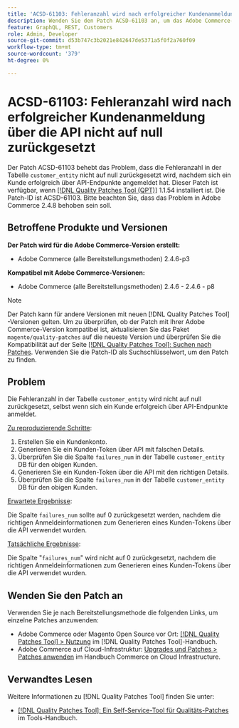 ```yaml
---
title: 'ACSD-61103: Fehleranzahl wird nach erfolgreicher Kundenanmeldung über die API nicht auf null zurückgesetzt.'
description: Wenden Sie den Patch ACSD-61103 an, um das Adobe Commerce-Problem zu beheben, bei dem die Fehleranzahl in der Tabelle "customer_entity"nicht auf null zurückgesetzt wird, nachdem sich ein Kunde erfolgreich über API-Endpunkte angemeldet hat.
feature: GraphQL, REST, Customers
role: Admin, Developer
source-git-commit: d53b747c3b2021e842647de5371a5f0f2a760f09
workflow-type: tm+mt
source-wordcount: '379'
ht-degree: 0%

---
```



# ACSD-61103: Fehleranzahl wird nach erfolgreicher Kundenanmeldung über die API nicht auf null zurückgesetzt

Der Patch ACSD-61103 behebt das Problem, dass die Fehleranzahl in der Tabelle `customer_entity` nicht auf null zurückgesetzt wird, nachdem sich ein Kunde erfolgreich über API-Endpunkte angemeldet hat. Dieser Patch ist verfügbar, wenn [[!DNL Quality Patches Tool (QPT)]](/help/tools/quality-patches-tool/quality-patches-tool-to-self-serve-quality-patches.md) 1.1.54 installiert ist. Die Patch-ID ist ACSD-61103. Bitte beachten Sie, dass das Problem in Adobe Commerce 2.4.8 behoben sein soll.

## Betroffene Produkte und Versionen

**Der Patch wird für die Adobe Commerce-Version erstellt:**

* Adobe Commerce (alle Bereitstellungsmethoden) 2.4.6-p3

**Kompatibel mit Adobe Commerce-Versionen:**

* Adobe Commerce (alle Bereitstellungsmethoden) 2.4.6 - 2.4.6 - p8

>[!NOTE]
>
>Der Patch kann für andere Versionen mit neuen [!DNL Quality Patches Tool] -Versionen gelten. Um zu überprüfen, ob der Patch mit Ihrer Adobe Commerce-Version kompatibel ist, aktualisieren Sie das Paket `magento/quality-patches` auf die neueste Version und überprüfen Sie die Kompatibilität auf der Seite [[!DNL Quality Patches Tool]: Suchen nach Patches](https://experienceleague.adobe.com/tools/commerce-quality-patches/index.html). Verwenden Sie die Patch-ID als Suchschlüsselwort, um den Patch zu finden.

## Problem

Die Fehleranzahl in der Tabelle `customer_entity` wird nicht auf null zurückgesetzt, selbst wenn sich ein Kunde erfolgreich über API-Endpunkte anmeldet.

<u>Zu reproduzierende Schritte</u>:

1. Erstellen Sie ein Kundenkonto.
1. Generieren Sie ein Kunden-Token über API mit falschen Details.
1. Überprüfen Sie die Spalte `failures_num` in der Tabelle `customer_entity` DB für den obigen Kunden.
1. Generieren Sie ein Kunden-Token über die API mit den richtigen Details.
1. Überprüfen Sie die Spalte `failures_num` in der Tabelle `customer_entity` DB für den obigen Kunden.

<u>Erwartete Ergebnisse</u>:

Die Spalte `failures_num` sollte auf 0 zurückgesetzt werden, nachdem die richtigen Anmeldeinformationen zum Generieren eines Kunden-Tokens über die API verwendet wurden.

<u>Tatsächliche Ergebnisse</u>:

Die Spalte &quot;`failures_num`&quot; wird nicht auf 0 zurückgesetzt, nachdem die richtigen Anmeldeinformationen zum Generieren eines Kunden-Tokens über die API verwendet wurden.

## Wenden Sie den Patch an

Verwenden Sie je nach Bereitstellungsmethode die folgenden Links, um einzelne Patches anzuwenden:

* Adobe Commerce oder Magento Open Source vor Ort: [[!DNL Quality Patches Tool] > Nutzung](/help/tools/quality-patches-tool/usage.md) im [!DNL Quality Patches Tool]-Handbuch.
* Adobe Commerce auf Cloud-Infrastruktur: [Upgrades und Patches > Patches anwenden](https://experienceleague.adobe.com/docs/commerce-cloud-service/user-guide/develop/upgrade/apply-patches.html) im Handbuch Commerce on Cloud Infrastructure.

## Verwandtes Lesen

Weitere Informationen zu [!DNL Quality Patches Tool] finden Sie unter:

* [[!DNL Quality Patches Tool]: Ein Self-Service-Tool für Qualitäts-Patches](/help/tools/quality-patches-tool/quality-patches-tool-to-self-serve-quality-patches.md) im Tools-Handbuch.

